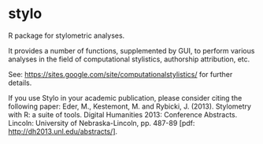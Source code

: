 stylo
=====

R package for stylometric analyses.

It provides a number of functions, supplemented by GUI, to perform various
analyses in the field of computational stylistics, authorship attribution, etc.

See:
https://sites.google.com/site/computationalstylistics/
for further details.

If you use Stylo in your academic publication, please consider citing the following paper:
Eder, M., Kestemont, M. and Rybicki, J. (2013). Stylometry with R: a suite of tools. Digital Humanities 2013: Conference Abstracts. Lincoln: University of Nebraska-Lincoln, pp. 487-89 [pdf: http://dh2013.unl.edu/abstracts/].


